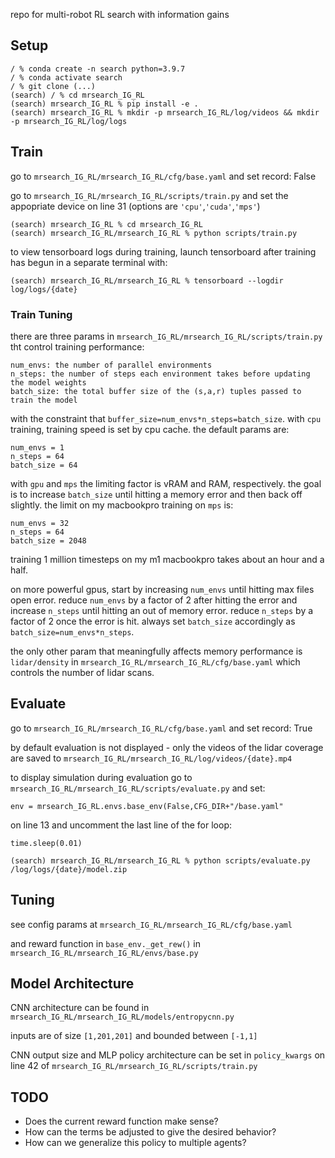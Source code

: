 repo for multi-robot RL search with information gains

## Setup
    / % conda create -n search python=3.9.7
    / % conda activate search
    / % git clone (...)
    (search) / % cd mrsearch_IG_RL
    (search) mrsearch_IG_RL % pip install -e .
    (search) mrsearch_IG_RL % mkdir -p mrsearch_IG_RL/log/videos && mkdir -p mrsearch_IG_RL/log/logs
## Train
go to ``mrsearch_IG_RL/mrsearch_IG_RL/cfg/base.yaml`` and set record: False

go to ``mrsearch_IG_RL/mrsearch_IG_RL/scripts/train.py`` and set the appopriate device on line 31 (options are ``'cpu'``,``'cuda'``,``'mps'``)

    (search) mrsearch_IG_RL % cd mrsearch_IG_RL
    (search) mrsearch_IG_RL/mrsearch_IG_RL % python scripts/train.py
to view tensorboard logs during training, launch tensorboard after training has begun in a separate terminal with:

    (search) mrsearch_IG_RL/mrsearch_IG_RL % tensorboard --logdir log/logs/{date}
### Train Tuning
there are three params in ``mrsearch_IG_RL/mrsearch_IG_RL/scripts/train.py`` tht control training performance:

    num_envs: the number of parallel environments
    n_steps: the number of steps each environment takes before updating the model weights
    batch_size: the total buffer size of the (s,a,r) tuples passed to train the model
with the constraint that ``buffer_size=num_envs*n_steps=batch_size``. with ``cpu`` training, training speed is set by cpu cache. the default params are:

    num_envs = 1
    n_steps = 64
    batch_size = 64
with ``gpu`` and ``mps`` the limiting factor is vRAM and RAM, respectively. the goal is to increase ``batch_size`` until hitting a memory error and then back off slightly. the limit on my macbookpro training on ``mps`` is:

    num_envs = 32
    n_steps = 64
    batch_size = 2048
training 1 million timesteps on my m1 macbookpro takes about an hour and a half.

on more powerful gpus, start by increasing ``num_envs`` until hitting max files open error. reduce ``num_envs`` by a factor of 2 after hitting the error and increase ``n_steps`` until hitting an out of memory error. reduce ``n_steps`` by a factor of 2 once the error is hit. always set ``batch_size`` accordingly as ``batch_size=num_envs*n_steps``.

the only other param that meaningfully affects memory performance is ``lidar/density`` in ``mrsearch_IG_RL/mrsearch_IG_RL/cfg/base.yaml`` which controls the number of lidar scans.
## Evaluate
go to ``mrsearch_IG_RL/mrsearch_IG_RL/cfg/base.yaml`` and set record: True

by default evaluation is not displayed - only the videos of the lidar coverage are saved to ``mrsearch_IG_RL/mrsearch_IG_RL/log/videos/{date}.mp4``

to display simulation during evaluation go to ``mrsearch_IG_RL/mrsearch_IG_RL/scripts/evaluate.py`` and set:

    env = mrsearch_IG_RL.envs.base_env(False,CFG_DIR+"/base.yaml"
on line 13 and uncomment the last line of the for loop:

    time.sleep(0.01)

    (search) mrsearch_IG_RL/mrsearch_IG_RL % python scripts/evaluate.py /log/logs/{date}/model.zip
## Tuning
see config params at ``mrsearch_IG_RL/mrsearch_IG_RL/cfg/base.yaml``

and reward function in ``base_env._get_rew()`` in ``mrsearch_IG_RL/mrsearch_IG_RL/envs/base.py``
## Model Architecture
CNN architecture can be found in ``mrsearch_IG_RL/mrsearch_IG_RL/models/entropycnn.py``

inputs are of size ``[1,201,201]`` and bounded between ``[-1,1]``

CNN output size and MLP policy architecture can be set in ``policy_kwargs`` on line 42 of ``mrsearch_IG_RL/mrsearch_IG_RL/scripts/train.py``
## TODO
- Does the current reward function make sense?
- How can the terms be adjusted to give the desired behavior?
- How can we generalize this policy to multiple agents?